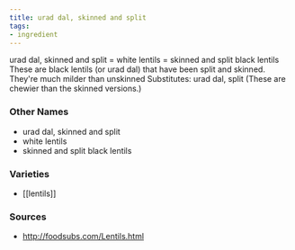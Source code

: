 ```yaml
---
title: urad dal, skinned and split
tags:
- ingredient
---
```

urad dal, skinned and split = white lentils = skinned and split black lentils These are black lentils (or urad dal) that have been split and skinned. They're much milder than unskinned Substitutes: urad dal, split (These are chewier than the skinned versions.)

### Other Names

* urad dal, skinned and split
* white lentils
* skinned and split black lentils

### Varieties

* [[lentils]]

### Sources
* http://foodsubs.com/Lentils.html
